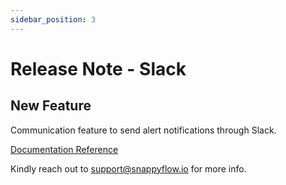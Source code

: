 ```yaml
---
sidebar_position: 3 
---
```

# Release Note - Slack
## New Feature

Communication feature to send alert notifications through Slack.

[Documentation Reference](/docs/Alerts_notifications/Notifications/Create_Notification_Channel/slack)

Kindly reach out to [support@snappyflow.io](mailto:support@snappyflow.io) for more info.
